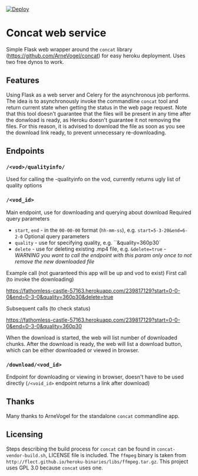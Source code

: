 [![Deploy](https://www.herokucdn.com/deploy/button.svg)](https://heroku.com/deploy)

# Concat web service
Simple Flask web wrapper around the `concat` library (https://github.com/ArneVogel/concat) for easy heroku deployment. Uses two free dynos to work.

## Features
Using Flask as a web server and Celery for the asynchronous job performs. The idea is to asynchronously invoke the commandline `concat` tool and return current state when getting the status in the web page request. Note that this tool doesn't guarantee that the files will be present in any time after the donwload is ready, as Heroku doesn't guarantee it not removing the files. For this reason, it is advised to download the file as soon as you see the download link ready, to prevent unnecessary re-downloading.

## Endpoints
### `/<vod>/qualityinfo/`
Used for calling the -qualityinfo on the vod, currently returns ugly list of quality options

### `/<vod_id>`
Main endpoint, use for downloading and querying about download
Required query parameters
- `start`, `end` - in the `00-00-00` format (`hh-mm-ss`), e.g. `start=5-3-20&end=6-2-0`
Optional query parameters
- `quality` - use for specifying quality, e.g. ``&quality=360p30`
- `delete` - use for deleting existing .mp4 file, e.g. `&delete=true` - *WARNING you want to call the endpoint with this param only once to not remove the new downloaded file*

Example call (not guaranteed this app will be up and vod to exist)
First call (to invoke the downloading)

https://fathomless-castle-57163.herokuapp.com/239817129?start=0-0-0&end=0-3-0&quality=360p30&delete=true

Subsequent calls (to check status)

https://fathomless-castle-57163.herokuapp.com/239817129?start=0-0-0&end=0-3-0&quality=360p30

When the download is started, the web will list number of downloaded chunks.
After the download is ready, the web will list a download button, which can be either downloaded or viewed in browser.

### `/download/<vod_id>`
Endpoint for downloading or viewing in browser, doesn't have to be used directly (`/<void_id>` endpoint returns a link after download)

## Thanks
Many thanks to ArneVogel for the standalone `concat` commandline app.

## Licensing
Steps describing the build process for `concat` can be found in `concat-vendor-build.sh`, LICENSE file is included. The `ffmpeg` binary is taken from `http://flect.github.io/heroku-binaries/libs/ffmpeg.tar.gz`. This project uses GPL 3.0 because `concat` uses one.
